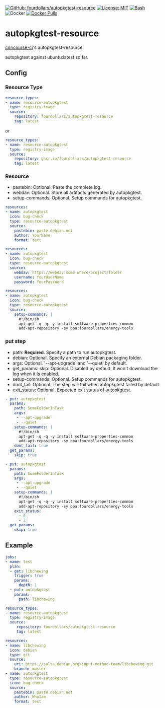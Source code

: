  [![GitHub: fourdollars/autopkgtest-resource](https://img.shields.io/badge/GitHub-fourdollars%2Fautopkgtest%E2%80%90resource-darkgreen.svg)](https://github.com/fourdollars/autopkgtest-resource/) [![License: MIT](https://img.shields.io/badge/License-MIT-blue.svg)](https://opensource.org/licenses/MIT) [![Bash](https://img.shields.io/badge/Language-Bash-red.svg)](https://www.gnu.org/software/bash/) ![Docker](https://github.com/fourdollars/autopkgtest-resource/workflows/Docker/badge.svg) [![Docker Pulls](https://img.shields.io/docker/pulls/fourdollars/autopkgtest-resource.svg)](https://hub.docker.com/r/fourdollars/autopkgtest-resource/)
# autopkgtest-resource
[concourse-ci](https://concourse-ci.org/)'s autopkgtest-resource

autopkgtest against ubuntu:latest so far.

## Config

### Resource Type

```yaml
resource_types:
- name: resource-autopkgtest
  type: registry-image
  source:
    repository: fourdollars/autopkgtest-resource
    tag: latest
```

or

```yaml
resource_types:
- name: resource-autopkgtest
  type: registry-image
  source:
    repository: ghcr.io/fourdollars/autopkgtest-resource
    tag: latest
```

### Resource

* pastebin: Optional. Paste the complete log.
* webdav: Optional. Store all artifacts generated by autopkgtest.
* setup-commands: Optional. Setup commands for autopkgtest.

```yaml
resources:
- name: autopkgtest
  icon: bug-check
  type: resource-autopkgtest
  source:
    pastebin: paste.debian.net
    author: YourName
    format: text
```

```yaml
resources:
- name: autopkgtest
  icon: bug-check
  type: resource-autopkgtest
  source:
    webdav: https://webdav.some.where/project/folder
    username: YourUserName
    password: YourPassWord
```

```yaml
resources:
- name: autopkgtest
  icon: bug-check
  type: resource-autopkgtest
  source:
    setup-commands: |
      #!/bin/sh
      apt-get -q -q -y install software-properties-common
      add-apt-repository -sy ppa:fourdollars/energy-tools
```

### put step

* path: **Required**. Specify a path to run autopkgtest.
* debian: Optional. Specify an external Debian packaging folder.
* args: Optional. '--apt-upgrade' and '--quiet' by default.
* get_params: skip: Optional. Disabled by default. It won't download the log when it is enabled.
* setup-commands: Optional. Setup commands for autopkgtest.
* dont_fail: Optional. The step will fail when autopkgtest failed by default.
* exit_status: Optional. Expected exit status of autopkgtest.

```yaml
- put: autopkgtest
  params:
    path: SomeFolderInTask
    args:
     - --apt-upgrade
     - --quiet
    setup-commands: |
      #!/bin/sh
      apt-get -q -q -y install software-properties-common
      add-apt-repository -sy ppa:fourdollars/energy-tools
    dont_fail: true
  get_params:
    skip: true
```

```yaml
- put: autopkgtest
  params:
    path: SomeFolderInTask
    args:
     - --apt-upgrade
     - --quiet
    setup-commands: |
      #!/bin/sh
      apt-get -q -q -y install software-properties-common
      add-apt-repository -sy ppa:fourdollars/energy-tools
    exit_status:
      - 0
      - 2
  get_params:
    skip: true
```

## Example

```yaml
jobs:
- name: test
  plan:
  - get: libchewing
    trigger: true
    params:
      depth: 1
  - put: autopkgtest
    params:
      path: libchewing

resource_types:
- name: resource-autopkgtest
  type: registry-image
  source:
     repository: fourdollars/autopkgtest-resource
     tag: latest

resources:
- name: libchewing
  icon: debian
  type: git
  source:
    uri: https://salsa.debian.org/input-method-team/libchewing.git
    branch: master
- name: autopkgtest
  type: resource-autopkgtest
  icon: bug-check
  source:
    pastebin: paste.debian.net
    author: WhoIam
    format: text
```
